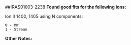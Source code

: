 ##IRAS01003-2238
**Found good fits for the following ions:**

Ion II 1400, 1405 using N components:
```
0 - MW
1 - Stream
```


**Other Notes:**


